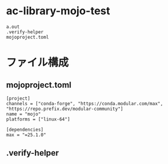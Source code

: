 # ac-library-mojo-test
```
a.out
.verify-helper
mojoproject.toml
```
# ファイル構成
## mojoproject.toml
```
[project]
channels = ["conda-forge", "https://conda.modular.com/max", "https://repo.prefix.dev/modular-community"]
name = "mojo"
platforms = ["linux-64"]

[dependencies]
max = "=25.1.0"
```
## .verify-helper
